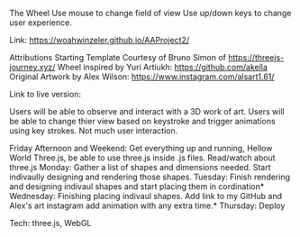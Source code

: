 The Wheel 
Use mouse to change field of view Use up/down keys to change user experience.

Link: https://woahwinzeler.github.io/AAProject2/

Attributions Starting Template Courtesy of Bruno Simon of https://threejs-journey.xyz/ Wheel inspired by Yuri Artiukh: https://github.com/akella 
Original Artwork by Alex Wilson: https://www.instagram.com/alsart1.61/

Link to live version:

Users will be able to observe and interact with a 3D work of art. Users will be able to change thier view based on keystroke and trigger animations using key strokes. Not much user interaction.

Friday Afternoon and Weekend: Get everything up and running, Hellow World Three.js, be able to use three.js inside .js files. Read/watch about three.js Monday: Gather a list of shapes and dimensions needed. Start indivaully designing and rendering those shapes. Tuesday: Finish rendering and designing indivaul shapes and start placing them in cordination* Wednesday: Finishing placing indivaul shapes. Add link to my GitHub and Alex's art instagram add animation with any extra time.* Thursday: Deploy

Tech: three.js, WebGL